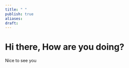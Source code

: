 ```yaml
---
title: " "
publish: true
aliases: 
draft:
---
```



# Hi there, How are you doing?


Nice to see you